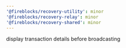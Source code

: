 ```yaml
---
'@fireblocks/recovery-utility': minor
'@fireblocks/recovery-relay': minor
'@fireblocks/recovery-shared': minor
---
```


display transaction details before broadcasting
